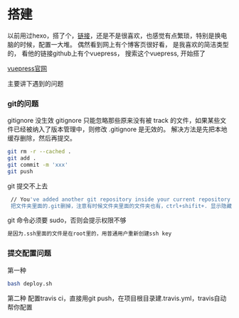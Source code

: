 # 搭建

以前用过hexo，搭了个，[链接](https://zhuanwan.github.io/)，还是不是很喜欢，也感觉有点繁琐，特别是换电脑的时候，配置一大堆。
偶然看到网上有个博客页很好看，
是我喜欢的简洁类型的，
看他的链接github上有个vuepress，
搜索这个vuepress,
开始搭了


[vuepress官网](https://vuepress.vuejs.org/zh/guide/)

主要讲下遇到的问题

### git的问题
gitignore 没生效
gitignore 只能忽略那些原来没有被 track 的文件，如果某些文件已经被纳入了版本管理中，则修改 .gitignore 是无效的。
解决方法是先把本地缓存删除，然后再提交。

```bash
git rm -r --cached .
git add .
git commit -m 'xxx'
git push
```

git 提交不上去

```bash
 // You've added another git repository inside your current repository
 把文件夹里面的.git删掉，注意有时候文件夹里面的文件夹也有，ctrl+shifit+. 显示隐藏文件
```

git 命令必须要 sudo，否则会提示权限不够

```bash
是因为.ssh里面的文件是在root里的，用普通用户重新创建ssh key
```

### 提交配置问题
第一种
``` bash 
bash deploy.sh 
```
第二种
配置travis ci，直接用git push，在项目根目录建.travis.yml，travis自动帮你配置


